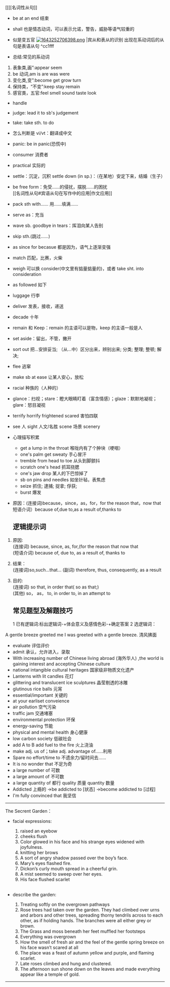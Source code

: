 [[[[名词性从句]]

- be at an end 结束

- shall 也是情态动词，可以表示允诺，警告，威胁等语气较重的

- 似是变五官
  [![1643252706398.png](https://pic.jitudisk.com/public/2022/01/26/1a4943bd28da1.png)](https://pic.jitudisk.com/public/2022/01/26/1a4943bd28da1.png)
  |宾从和表从的识别
  出现在系动词后的从句是表语从句 ^cc1fff
- 总结:常见的系动词

1. 表象类,画”:appear seem
2. be 动词,am is are was were
3. 变化类,变”:become get grow turn
4. 保持类，“不变”:keep stay remain
5. 感官类，五官:feel smell sound taste look

- handle
- judge: lead it to sb's judgement
- take: take sth. to do
- 怎么判断是 vi/vt：翻译成中文
- panic: be in panic(恐慌中)
- consumer 消费者
- practical 实际的
- settle：沉淀，沉积 settle down (in sp.)：（在某地）安定下来，结婚（生子）
- be free form：免受……的侵扰，摆脱……的困扰  
  [[名词性从句#宾语从句在写作中的应用|作文应用]]
- pack sth with…… 用……填满……
- serve as：充当
- wave sb. goodbye in tears：挥泪向某人告别
- skip sth.(跳过……)
- as since for becasue 都是因为，语气上逐渐变强
- match 匹配，比赛，火柴
- weigh 可以换 consider(中文里有掂量掂量的)，或者 take sht. into consideration
- as followed 如下
- luggage 行李
- deliver 发表，接收，递送
- decade 十年
- remain 和 Keep：remain 的主语可以是物，keep 的主语一般是人
- set aside：留出，不管，撇开
- sort out 把…安排妥当; （从…中）区分出来，辨别出来; 分类; 整理; 整顿; 解决;
- flee 逃窜
- make sb at ease 让某人安心，放松
- racial 种族的（人种的）
- glance：扫视；stare：瞪大眼睛盯着（富含情感）；glaze：默默地凝视；glare：怒目凝视
- terrify horrify frightened scared 害怕四联
- see 人 sight 人文/名胜 scene 场景 scenery
- 心理描写积累
  - get a lump in the throat 喉咙内有了个肿块（哽咽）
  - one's palm get sweaty 手心冒汗
  - tremble from head to toe 从头到脚颤抖
  - scratch one's head 抓耳挠腮
  - one's jaw drop 某人的下巴惊掉了
  - sb on pins and needles 如坐针毡，表焦虑
  - seize 抓住; 逮捕; 捉拿; 俘获;
  - burst 爆发
- 原因：(连接词)because，since，as，for，for the reason that，now that
  短语介词）because of,due to,as a result of,thanks to

  ## 逻辑提示词

1. 原因: <br>(连接词) because, since, as, for,(for the reason that now that  
   (短语介词) because of, due to, as a result of, thanks to

2. 结果：<br>(连接词)so,such…that…
   (副词) therefore, thus, consequently, as a result
3. 目的: <br>(连接词) so that, in order that( so as that;)  
    (其他) so， as， to, in order to, in an attempt to
   ## 常见题型及解题技巧
   1 已有逻辑词:标出逻辑词-+体会意义及感情色彩-+确定答案
   2 选逻辑词：

A gentle breeze greeted me
I was greeted with a gentle breeze.
清风拂面

- evaluate 评估评价
- admit 承认，允许进入，录取
- With increasing number of Chinese living abroad (海外华人) ,the world is gaining interest and accepting Chinese culture
- national intangible cultural heritages
  国家级非物质文化遗产
- Lanterns with lit candles
  花灯
- glittering and translucent ice sculptures
  晶莹剔透的冰雕
- glutinous rice balls
  元宵
- essential/important 关键的
- at your earliset conveience
- air pollution 空气污染
- traffic jam 交通堵塞
- environmental protection 环保
- energy-saving 节能
- physical and mental health 身心健康
- low carbon society 低碳社会
- add A to B add fuel to the fire 火上浇油
- make adj. us of；take adj. advantage of……利用
- Spare no effort/time to 不遗余力/留时间去……
- It is no wonder that 不足为奇
- a large number of 可数
- a large amount of 不可数
- a large quantity of 都行 quality 质量 quantity 数量
- Addicted 上瘾的 →be addicted to [状态] →become addicted to [过程]
- I'm fully convinced that 我坚信

---

The Secrent Garden：

- facial expressions:
  1. raised an eyebow
  2. cheeks flush
  3. Color glowed in his face and his strange eyes widened with joyfulness.
  4. knitting her brows
  5. A sort of angry shadow passed over the boy’s face.
  6. Mary’s eyes flashed fire.
  7. Dickon’s curly mouth spread in a cheerful grin.
  8. A mist seemed to sweep over her eyes.
  9. His face flushed scarlet<br><br>
- describe the garden:

  1. Treating softly on the overgrown pathways
  2. Rose trees had taken over the garden. They had climbed over urns and arbors and other trees, spreading thorny tendrils across to each other, as if holding hands. The branches were all either grey or brown.
  3. The Grass and moss beneath her feet muffled her footsteps
  4. Everything was overgrown
  5. How the smell of fresh air and the feel of the gentle spring breeze on his face wasn’t scared at all
  6. The place was a feast of autumn yellow and purple, and flaming scarlet.
  7. Late roses climbed and hung and clustered.
  8. The afternoon sun shone down on the leaves and made everything appear like a temple of gold.

---
